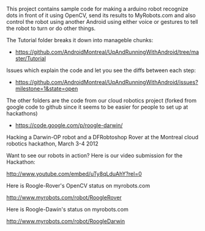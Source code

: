 This project contains sample code for making a arduino robot recognize dots in front of it using OpenCV, send its results to MyRobots.com and also control the robot using another Android using either voice or gestures to tell the robot to turn or do other things.

The Tutorial folder breaks it down into manageble chunks:
* https://github.com/AndroidMontreal/UpAndRunningWithAndroid/tree/master/Tutorial

Issues which explain the code and let you see the diffs between each step:
* https://github.com/AndroidMontreal/UpAndRunningWithAndroid/issues?milestone=1&state=open

The other folders are the code from our cloud robotics project (forked from google code to github since it seems to be easier for people to set up at hackathons)
* https://code.google.com/p/roogle-darwin/


Hacking a Darwin-OP robot and a DFRobtoshop Rover at the Montreal cloud robotics hackathon, March 3-4 2012

Want to see our robots in action? Here is our video submission for the Hackathon:

http://www.youtube.com/embed/uTy8qLduAhY?rel=0

Here is Roogle-Rover's OpenCV status on myrobots.com

http://www.myrobots.com/robot/RoogleRover

Here is Roogle-Dawin's status on myrobots.com

http://www.myrobots.com/robot/RoogleDarwin
